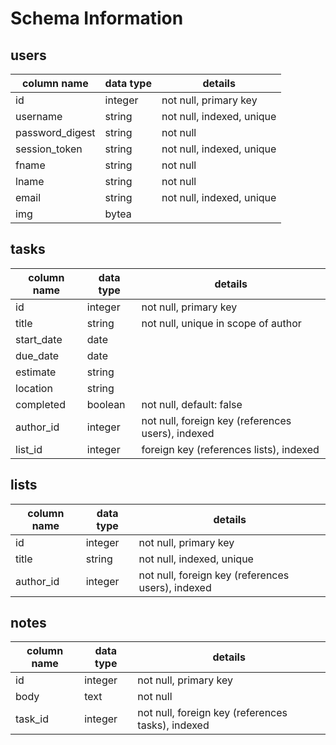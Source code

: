 # Schema Information

## users
column name     | data type | details
----------------|-----------|-----------------------
id              | integer   | not null, primary key
username        | string    | not null, indexed, unique
password_digest | string    | not null
session_token   | string    | not null, indexed, unique
fname           | string    | not null
lname           | string    | not null
email           | string    | not null, indexed, unique
img             | bytea     |

## tasks
column name | data type | details
------------|-----------|-----------------------
id          | integer   | not null, primary key
title       | string    | not null, unique in scope of author
start_date  | date      |
due_date    | date      |
estimate    | string    |
location    | string    |  <!-- how does this work?  like would the locations be stored as strings here ("app academy") and elsewhere I store the location string with it's actual coordinates/address or something? -->
completed   | boolean   | not null, default: false
author_id   | integer   | not null, foreign key (references users), indexed
list_id     | integer   | foreign key (references lists), indexed

## lists
column name | data type | details
------------|-----------|-----------------------
id          | integer   | not null, primary key
title       | string    | not null, indexed, unique
author_id   | integer   | not null, foreign key (references users), indexed

## notes
column name | data type | details
------------|-----------|-----------------------
id          | integer   | not null, primary key
body        | text      | not null
task_id     | integer   | not null, foreign key (references tasks), indexed

<!-- ## tags
column name | data type | details
------------|-----------|-----------------------
id          | integer   | not null, primary key
name        | string    | not null

## taggings
column name | data type | details
------------|-----------|-----------------------
id          | integer   | not null, primary key
task_id     | integer   | not null, foreign key (references notes), indexed, unique [tag_id]
tag_id      | integer   | not null, foreign key (references tags), indexed -->
